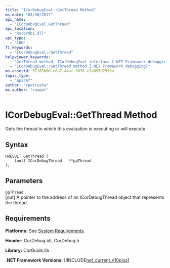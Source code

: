 ```yaml
---
title: "ICorDebugEval::GetThread Method"
ms.date: "03/30/2017"
api_name: 
  - "ICorDebugEval.GetThread"
api_location: 
  - "mscordbi.dll"
api_type: 
  - "COM"
f1_keywords: 
  - "ICorDebugEval::GetThread"
helpviewer_keywords: 
  - "GetThread method, ICorDebugEval interface [.NET Framework debugging]"
  - "ICorDebugEval::GetThread method [.NET Framework debugging]"
ms.assetid: 57163b0d-c8a7-44af-9078-e7a895d29f9a
topic_type: 
  - "apiref"
author: "rpetrusha"
ms.author: "ronpet"
---
```

# ICorDebugEval::GetThread Method
Gets the thread in which this evaluation is executing or will execute.  
  
## Syntax  
  
```  
HRESULT GetThread (  
    [out] ICorDebugThread   **ppThread  
);  
```  
  
## Parameters  
 `ppThread`  
 [out] A pointer to the address of an ICorDebugThread object that represents the thread.  
  
## Requirements  
 **Platforms:** See [System Requirements](../../../../docs/framework/get-started/system-requirements.md).  
  
 **Header:** CorDebug.idl, CorDebug.h  
  
 **Library:** CorGuids.lib  
  
 **.NET Framework Versions:** [!INCLUDE[net_current_v10plus](../../../../includes/net-current-v10plus-md.md)]
